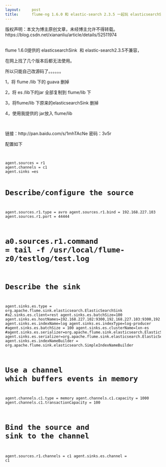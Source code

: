 ```yaml
---
layout:     post
title:      flume-ng 1.6.0 和 elastic-search 2.3.5 一起玩 elasticsearchSink
---
```

<div id="article_content" class="article_content clearfix csdn-tracking-statistics" data-pid="blog" data-mod="popu_307" data-dsm="post">
								<div class="article-copyright">
					版权声明：本文为博主原创文章，未经博主允许不得转载。					https://blog.csdn.net/xiananliu/article/details/52511974				</div>
								            <link rel="stylesheet" href="https://csdnimg.cn/release/phoenix/template/css/ck_htmledit_views-f76675cdea.css">
						<div class="htmledit_views" id="content_views">
                
<p><br>
flume 1.6.0提供的 elasticsearchSink  和 elastic-search2.3.5不兼容，</p>
<p>在网上找了几个版本后都无法使用。</p>
<p>所以只能自己改源码了。。。。。。</p>
<p>1，将 flume /lib 下的 guava 删掉</p>
<p>2，将 es /lib下的jar 全部复制到 flume/lib 下</p>
<p>3，将flume/lib 下原来的elasticsearchSink 删掉</p>
<p>4，使用我提供的 jar放入 flume/lib </p>
<p><br></p>
<p>链接：http://pan.baidu.com/s/1mhTAcNe 密码：3v5r</p>
<p>配置如下</p>
<p><br></p>
<pre><code class="language-java">agent.sources = r1
agent.channels = c1
agent.sinks =es


# Describe/configure the source
 agent.sources.r1.type = avro
 agent.sources.r1.bind = 192.168.227.103
 agent.sources.r1.port = 44444
# a0.sources.r1.command = tail -f /usr/local/flume-z0/testlog/test.log


 # Describe the sink
 agent.sinks.es.type = org.apache.flume.sink.elasticsearch.ElasticSearchSink
 #a2.sinks.es.client=rest
 agent.sinks.es.batchSize=100
 agent.sinks.es.hostNames=192.168.227.102:9300,192.168.227.103:9300,192.168.227.104:9300
 agent.sinks.es.indexName=log
 agent.sinks.es.indexType=log-producer
 #agent.sinks.es.batchSize = 100
 agent.sinks.es.clusterName=lxn-es
 #agent.sinks.es.serializer=org.apache.flume.sink.elasticsearch.ElasticSearchDynamicSerializer
 agent.sinks.es.serializer=org.apache.flume.sink.elasticsearch.ElasticSearchLogStashEventSerializer
agent.sinks.es.indexNameBuilder = org.apache.flume.sink.elasticsearch.SimpleIndexNameBuilder


 # Use a channel which buffers events in memory
 agent.channels.c1.type = memory
 agent.channels.c1.capacity = 1000
 agent.channels.c1.transactionCapacity = 100


 # Bind the source and sink to the channel
 agent.sources.r1.channels = c1
 agent.sinks.es.channel = c1</code></pre>
<p></p>
            </div>
                </div>